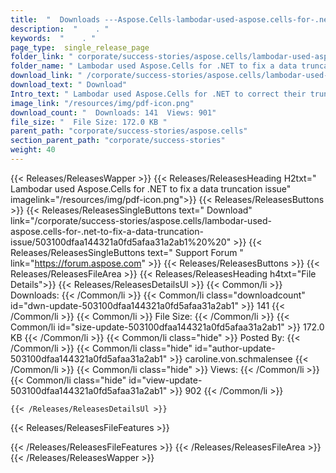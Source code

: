 ```yaml
---
title:  "  Downloads ---Aspose.Cells-lambodar-used-aspose.cells-for-.net-to-fix-a-data-truncation-issue . " 
description:  "    . " 
keywords:  "    . " 
page_type:  single_release_page
folder_link: " corporate/success-stories/aspose.cells/lambodar-used-aspose.cells-for-.net-to-fix-a-data-truncation-issue/"
folder_name: " Lambodar used Aspose.Cells for .NET to fix a data truncation issue"
download_link: " /corporate/success-stories/aspose.cells/lambodar-used-aspose.cells-for-.net-to-fix-a-data-truncation-issue/503100dfaa144321a0fd5afaa31a2ab1"
download_text: " Download"
Intro_text: " Lambodar used Aspose.Cells for .NET to correct their truncating issue they had w..."
image_link: "/resources/img/pdf-icon.png"
download_count: "  Downloads: 141  Views: 901"
file_size: "  File Size: 172.0 KB "
parent_path: "corporate/success-stories/aspose.cells"
section_parent_path: "corporate/success-stories"
weight: 40
---
```


{{< Releases/ReleasesWapper >}}
  {{< Releases/ReleasesHeading H2txt=" Lambodar used Aspose.Cells for .NET to fix a data truncation issue" imagelink="/resources/img/pdf-icon.png">}}
  {{< Releases/ReleasesButtons >}}
    {{< Releases/ReleasesSingleButtons text=" Download" link="/corporate/success-stories/aspose.cells/lambodar-used-aspose.cells-for-.net-to-fix-a-data-truncation-issue/503100dfaa144321a0fd5afaa31a2ab1%20%20" >}}
    {{< Releases/ReleasesSingleButtons text=" Support Forum " link="https://forum.aspose.com" >}}
  {{< Releases/ReleasesButtons >}}
  {{< Releases/ReleasesFileArea >}}
    {{< Releases/ReleasesHeading h4txt="File Details">}}
    {{< Releases/ReleasesDetailsUl >}}
            {{< Common/li  >}} Downloads: {{< /Common/li >}} 
      {{< Common/li class="downloadcount" id="dwn-update-503100dfaa144321a0fd5afaa31a2ab1" >}} 141 {{< /Common/li >}} 
      {{< Common/li  >}} File Size: {{< /Common/li >}} 
      {{< Common/li id="size-update-503100dfaa144321a0fd5afaa31a2ab1" >}} 172.0 KB {{< /Common/li >}} 
      {{< Common/li  class="hide" >}} Posted By: {{< /Common/li >}} 
      {{< Common/li class="hide" id="author-update-503100dfaa144321a0fd5afaa31a2ab1" >}} caroline.von.schmalensee {{< /Common/li >}} 
      {{< Common/li class="hide"  >}} Views: {{< /Common/li >}} 
      {{< Common/li class="hide" id="view-update-503100dfaa144321a0fd5afaa31a2ab1" >}} 902 {{< /Common/li >}} 

    {{< /Releases/ReleasesDetailsUl >}}

  {{< Releases/ReleasesFileFeatures >}}
      
  {{< /Releases/ReleasesFileFeatures >}}
 {{< /Releases/ReleasesFileArea >}}
{{< /Releases/ReleasesWapper >}}


